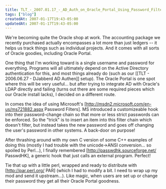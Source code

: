 ```yaml
---
title: TLT_-_2007.01.17_-_AD_Auth_on_Oracle_Portal_Using_Password_Filters
tags: ["blog"]
createdAt: 2007-01-17T19:43-05:00
updatedAt: 2007-01-17T19:43-05:00
---
```


We're becoming quite the Oracle shop at work. The accounting package we recently purchased actually encompasses a lot more than just ledgers -- it helps us track things such as individual projects. And it comes with all sorts of Oracle goodies, including Oracle Portal.

One thing that I'm working toward is a single username and password for everything. Programs will all ultimately depend on the Active Directory authentication for this, and most things already do (such as our [[TLT - 2006.06.27 - DJabberd AD Authen]] setup). The Oracle Portal is one spot where this will be very useful... but after trying to integrate AD with Oracle's LDAP directly and failing (turns out there are some required pieces which our Oracle install lacks), I decided on a different route.

In comes the idea of using Microsoft's [http://msdn2.microsoft.com/en-us/ms721882.aspx Password Filters]. MS introduced a customizeable hook into their password-change chain so that more or less strict passwords can be enforced. So the "trick" is to insert an item into this filter chain which doesn't filter, but instead takes the new password and goes off changing the user's password in other systems. A back-door on purpose!

After thrashing around with my own C version of some C++ examples of doing this (mostly I had trouble with the unicode->ANSI conversion... so spoiled by Perl...), I finally remembered [http://passwdhk.sourceforge.net/ PasswdHK], a generic hook that just calls an external program. Perfect!

Tie that up with a little perl, wrapped and ready to distribute with [http://par.perl.org/ PAR] (which I had to modify a bit. I need to wrap up my mod and send it upstream...). Like magic, when users are set up or change their password they get all their Oracle Portal goodness.

